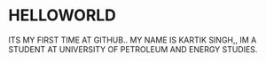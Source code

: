 # HELLOWORLD
ITS MY FIRST TIME AT GITHUB.. 
MY NAME IS KARTIK SINGH,, IM A STUDENT AT UNIVERSITY OF PETROLEUM AND ENERGY STUDIES.
